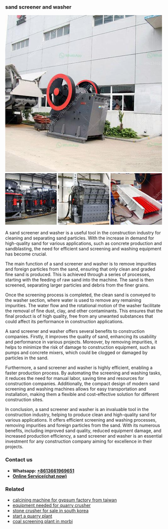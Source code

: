 <h3>sand screener and washer</h3><img src='1706773622.jpg' alt=''><p>A sand screener and washer is a useful tool in the construction industry for cleaning and separating sand particles. With the increase in demand for high-quality sand for various applications, such as concrete production and sandblasting, the need for efficient sand screening and washing equipment has become crucial.</p><p>The main function of a sand screener and washer is to remove impurities and foreign particles from the sand, ensuring that only clean and graded fine sand is produced. This is achieved through a series of processes, starting with the feeding of raw sand into the machine. The sand is then screened, separating larger particles and debris from the finer grains.</p><p>Once the screening process is completed, the clean sand is conveyed to the washer section, where water is used to remove any remaining impurities. The water flow and the rotational motion of the washer facilitate the removal of fine dust, clay, and other contaminants. This ensures that the final product is of high quality, free from any unwanted substances that could affect its performance in construction applications.</p><p>A sand screener and washer offers several benefits to construction companies. Firstly, it improves the quality of sand, enhancing its usability and performance in various projects. Moreover, by removing impurities, it helps to minimize the risk of damage to construction equipment, such as pumps and concrete mixers, which could be clogged or damaged by particles in the sand.</p><p>Furthermore, a sand screener and washer is highly efficient, enabling a faster production process. By automating the screening and washing tasks, it reduces the need for manual labor, saving time and resources for construction companies. Additionally, the compact design of modern sand screening and washing machines allows for easy transportation and installation, making them a flexible and cost-effective solution for different construction sites.</p><p>In conclusion, a sand screener and washer is an invaluable tool in the construction industry, helping to produce clean and high-quality sand for various applications. It offers efficient screening and washing processes, removing impurities and foreign particles from the sand. With its numerous benefits, including improved sand quality, reduced equipment damage, and increased production efficiency, a sand screener and washer is an essential investment for any construction company aiming for excellence in their projects.</p><h3>Contact us</h3><ul><li><strong>Whatsapp:&nbsp;<a href="https://wa.me/8613661969651">+8613661969651</a></strong></li><li><a href="https://swt.shibang-china.com/?git&amp;zhl&amp;sand screener and washer"><strong>Online Service(chat now)</strong></a></li></ul><h3>Related</h3><ul><li><a href='calcining machine for gypsum factory from taiwan.md'>calcining machine for gypsum factory from taiwan</a></li><li><a href='equipment needed for quarry crusher.md'>equipment needed for quarry crusher</a></li><li><a href='stone crusher for sale in south korea.md'>stone crusher for sale in south korea</a></li><li><a href='start a quarry plant.md'>start a quarry plant</a></li><li><a href='coal screening plant in morbi.md'>coal screening plant in morbi</a></li></ul>